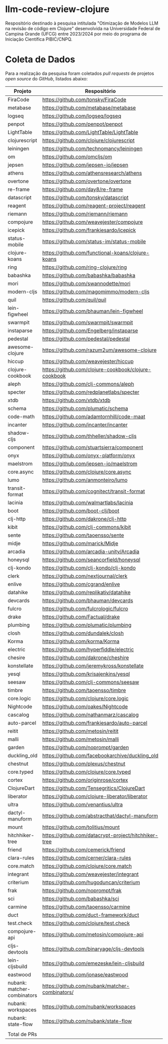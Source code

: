 # llm-code-review-clojure

Respositório destinado à pesquisa intitulada "Otimização de Modelos LLM na revisão de código em Clojure" desenvolvida na Universidade Federal de Campina Grande (UFCG) entre 2023/2024 por meio do programa de Iniciação Científica PIBIC/CNPQ.

# Coleta de Dados
Para a realização da pesquisa foram coletados _pull requests_ de projetos _open source_ do _GitHub_, listados abaixo:

|Projeto                    |Respositório                                        |PRs  |
|---------------------------|----------------------------------------------------|-----|
|FiraCode                   |https://github.com/tonsky/FiraCode                  |183  |
|metabase                   |https://github.com/metabase/metabase                |20516|
|logseq                     |https://github.com/logseq/logseq                    |3071 |
|penpot                     |https://github.com/penpot/penpot                    |2441 |
|LightTable                 |https://github.com/LightTable/LightTable            |370  |
|clojurescript              |https://github.com/clojure/clojurescript            |177  |
|leiningen                  |https://github.com/technomancy/leiningen            |903  |
|om                         |https://github.com/omcljs/om                        |231  |
|jepsen                     |https://github.com/jepsen-io/jepsen                 |344  |
|athens                     |https://github.com/athensresearch/athens            |1386 |
|overtone                   |https://github.com/overtone/overtone                |192  |
|re-frame                   |https://github.com/day8/re-frame                    |458  |
|datascript                 |https://github.com/tonsky/datascript                |153  |
|reagent                    |https://github.com/reagent-project/reagent          |211  |
|riemann                    |https://github.com/riemann/riemann                  |631  |
|compojure                  |https://github.com/weavejester/compojure            |61   |
|icepick                    |https://github.com/frankiesardo/icepick             |27   |
|status-mobile              |https://github.com/status-im/status-mobile          |8936 |
|clojure-koans              |https://github.com/functional-koans/clojure-koans   |123  |
|ring                       |https://github.com/ring-clojure/ring                |237  |
|babashka                   |https://github.com/babashka/babashka                |706  |
|mori                       |https://github.com/swannodette/mori                 |85   |
|modern-cljs                |https://github.com/magomimmo/modern-cljs            |331  |
|quil                       |https://github.com/quil/quil                        |143  |
|lein-figwheel              |https://github.com/bhauman/lein-figwheel            |171  |
|swarmpit                   |https://github.com/swarmpit/swarmpit                |119  |
|instaparse                 |https://github.com/Engelberg/instaparse             |71   |
|pedestal                   |https://github.com/pedestal/pedestal                |368  |
|awesome-clojure            |https://github.com/razum2um/awesome-clojure         |172  |
|hiccup                     |https://github.com/weavejester/hiccup               |91   |
|clojure-cookbook           |https://github.com/clojure-cookbook/clojure-cookbook|397  |
|aleph                      |https://github.com/clj-commons/aleph                |341  |
|specter                    |https://github.com/redplanetlabs/specter            |59   |
|xtdb                       |https://github.com/xtdb/xtdb                        |1019 |
|schema                     |https://github.com/plumatic/schema                  |222  |
|code-math                  |https://github.com/adamtornhill/code-maat           |29   |
|incanter                   |https://github.com/incanter/incanter                |200  |
|shadow-cljs                |https://github.com/thheller/shadow-cljs             |126  |
|component                  |https://github.com/stuartsierra/component           |29   |
|onyx                       |https://github.com/onyx-platform/onyx               |307  |
|maelstrom                  |https://github.com/jepsen-io/maelstrom              |50   |
|core.async                 |https://github.com/clojure/core.async               |32   |
|lumo                       |https://github.com/anmonteiro/lumo                  |211  |
|transit-format             |https://github.com/cognitect/transit-format         |11   |
|lacinia                    |https://github.com/walmartlabs/lacinia              |263  |
|boot                       |https://github.com/boot-clj/boot                    |232  |
|clj-http                   |https://github.com/dakrone/clj-http                 |317  |
|kibit                      |https://github.com/clj-commons/kibit                |123  |
|sente                      |https://github.com/taoensso/sente                   |119  |
|midje                      |https://github.com/marick/Midje                     |129  |
|arcadia                    |https://github.com/arcadia-unity/Arcadia            |60   |
|honeysql                   |https://github.com/seancorfield/honeysql            |165  |
|clj-kondo                  |https://github.com/clj-kondo/clj-kondo              |886  |
|clerk                      |https://github.com/nextjournal/clerk                |358  |
|enlive                     |https://github.com/cgrand/enlive                    |64   |
|datahike                   |https://github.com/replikativ/datahike              |309  |
|devcards                   |https://github.com/bhauman/devcards                 |66   |
|fulcro                     |https://github.com/fulcrologic/fulcro               |257  |
|drake                      |https://github.com/Factual/drake                    |48   |
|plumbing                   |https://github.com/plumatic/plumbing                |81   |
|closh                      |https://github.com/dundalek/closh                   |47   |
|Korma                      |https://github.com/korma/Korma                      |165  |
|electric                   |https://github.com/hyperfiddle/electric             |22   |
|chesire                    |https://github.com/dakrone/cheshire                 |91   |
|konstellate                |https://github.com/jeremykross/konstellate          |6    |
|yesql                      |https://github.com/krisajenkins/yesql               |62   |
|seesaw                     |https://github.com/clj-commons/seesaw               |102  |
|timbre                     |https://github.com/taoensso/timbre                  |119  |
|core.logic                 |https://github.com/clojure/core.logic               |23   |
|Nightcode                  |https://github.com/oakes/Nightcode                  |47   |
|cascalog                   |https://github.com/nathanmarz/cascalog              |155  |
|auto-parcel                |https://github.com/frankiesardo/auto-parcel         |14   |
|reitit                     |https://github.com/metosin/reitit                   |345  |
|malli                      |https://github.com/metosin/malli                    |554  |
|garden                     |https://github.com/noprompt/garden                  |55   |
|duckling_old               |https://github.com/facebookarchive/duckling_old     |148  |
|chestnut                   |https://github.com/plexus/chestnut                  |117  |
|core.typed                 |https://github.com/clojure/core.typed               |32   |
|cortex                     |https://github.com/originrose/cortex                |195  |
|ClojureDart                |https://github.com/Tensegritics/ClojureDart         |106  |
|liberator                  |https://github.com/clojure-liberator/liberator      |158  |
|ultra                      |https://github.com/venantius/ultra                  |31   |
|dactyl-manuform            |https://github.com/abstracthat/dactyl-manuform      |1    |
|mount                      |https://github.com/tolitius/mount                   |42   |
|hitchhiker-tree            |https://github.com/datacrypt-project/hitchhiker-tree|20   |
|friend                     |https://github.com/cemerick/friend                  |61   |
|clara-rules                |https://github.com/cerner/clara-rules               |202  |
|core.match                 |https://github.com/clojure/core.match               |9    |
|integrant                  |https://github.com/weavejester/integrant            |38   |
|criterium                  |https://github.com/hugoduncan/criterium             |23   |
|frak                       |https://github.com/noprompt/frak                    |9    |
|sci                        |https://github.com/babashka/sci                     |393  |
|carmine                    |https://github.com/taoensso/carmine                 |74   |
|duct                       |https://github.com/duct-framework/duct              |36   |
|test.check                 |https://github.com/clojure/test.check               |16   |
|compojure-api              |https://github.com/metosin/compojure-api            |161  |
|cljs-devtools              |https://github.com/binaryage/cljs-devtools          |14   |
|lein-cljsbuild             |https://github.com/emezeske/lein-cljsbuild          |101  |
|eastwood                   |https://github.com/jonase/eastwood                  |119  |
|nubank: matcher-combinators|https://github.com/nubank/matcher-combinators/      |151  |
|nubank: workspaces         |https://github.com/nubank/workspaces                |44   |
|nubank: state-flow         |https://github.com/nubank/state-flow                |144  |
|                           |                                                    |     |
|Total de PRs               |                                                    |53331|

